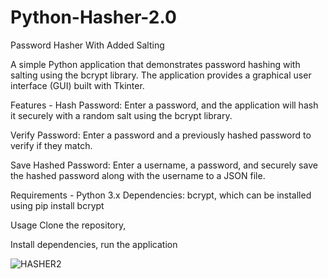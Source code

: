 # Python-Hasher-2.0
Password Hasher With Added Salting

A simple Python application that demonstrates password hashing with salting using the bcrypt library. The application provides a graphical user interface (GUI) built with Tkinter.

Features - 
Hash Password: Enter a password, and the application will hash it securely with a random salt using the bcrypt library.

Verify Password: Enter a password and a previously hashed password to verify if they match.

Save Hashed Password: Enter a username, a password, and securely save the hashed password along with the username to a JSON file.

Requirements - 
Python 3.x
Dependencies: bcrypt, which can be installed using pip install bcrypt

Usage
Clone the repository,

Install dependencies, run the application



![HASHER2](https://github.com/petervancleave/Python-Hasher-2.0/assets/157177875/54c6ead8-53a5-4c15-babe-c4b00f7bb5d8)
